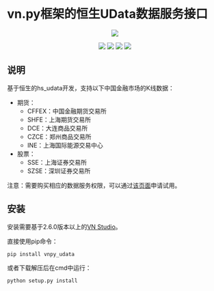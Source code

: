 # vn.py框架的恒生UData数据服务接口

<p align="center">
  <img src ="https://vnpy.oss-cn-shanghai.aliyuncs.com/vnpy-logo.png"/>
</p>

<p align="center">
    <img src ="https://img.shields.io/badge/version-2.9.37.0-blueviolet.svg"/>
    <img src ="https://img.shields.io/badge/platform-windows|linux-yellow.svg"/>
    <img src ="https://img.shields.io/badge/python-3.7-blue.svg" />
    <img src ="https://img.shields.io/github/license/vnpy/vnpy.svg?color=orange"/>
</p>

## 说明

基于恒生的hs_udata开发，支持以下中国金融市场的K线数据：

* 期货：
  * CFFEX：中国金融期货交易所
  * SHFE：上海期货交易所
  * DCE：大连商品交易所
  * CZCE：郑州商品交易所
  * INE：上海国际能源交易中心
* 股票：
  * SSE：上海证券交易所
  * SZSE：深圳证券交易所

注意：需要购买相应的数据服务权限，可以通过[该页面](https://udata.hs.net/)申请试用。


## 安装

安装需要基于2.6.0版本以上的[VN Studio](https://www.vnpy.com)。

直接使用pip命令：

```
pip install vnpy_udata
```


或者下载解压后在cmd中运行：

```
python setup.py install
```
